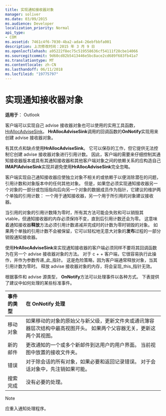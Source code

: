 ```yaml
---
title: 实现通知接收器对象
manager: soliver
ms.date: 03/09/2015
ms.audience: Developer
localization_priority: Normal
api_type:
- COM
ms.assetid: 7461c4f6-7030-4ba2-ada4-26ebfbbfa001
description: 上次修改时间：2015 年 3 月 9 日
ms.openlocfilehash: a95222f8ec75c519558636cf54111f28cbe14066
ms.sourcegitcommit: 9d60cd82b5413446e5bc8ace2cd689f683fb41a7
ms.translationtype: MT
ms.contentlocale: zh-CN
ms.lasthandoff: 06/11/2018
ms.locfileid: "19775797"
---
```

# <a name="implementing-an-advise-sink-object"></a>实现通知接收器对象

  
  
**适用于**： Outlook 
  
客户端可以实现自己 advise 接收器对象也可以使用的实用工具函数， [HrAllocAdviseSink](hrallocadvisesink.md)。 **HrAllocAdviseSink**调用的回调函数的**OnNotify**实现用来创建 advise 接收器对象。 
  
有其优点和缺点使用**HrAllocAdviseSink**。 它可以保存的工作，但它提供无法控制它创建 advise 接收器对象进行引用计数。 因此，客户端的需要来仔细控制其通知接收器版本或具有其通知接收器和其他客户端对象之间的依赖关系的应构造自己**IMAPIAdviseSink**实现并避免使用**HrAllocAdviseSink**完全忽略。 
  
客户端实现自己通知接收器应使独立对象不相关的或依赖于以便消除潜在的问题，引用计数和对象版本中的任何其他对象。 但是，如果您必须实现通知接收器另一个对象的一部分或包括指向后向另一个对象的数据成员作为指针，它建议的维护两个单独的引用计数： 一个用于通知接收器，另一个用于所引用的对象建议接收器。 
  
当引用的对象的引用计数降为零时，所有其方法可能会失败和可以销毁其 vtable，但通知接收器的内存必须保持不变，直到后引用计数还会为零。 这意味着通知接收器**释放**方法必须引用计数递减并完成时的计数为零时销毁的对象。 如果两个单独的引用计数不会被保留，它可以轻松地无意大对象的**发布**过程的一部分销毁通知接收器。 
  
使用**HrAllocAdviseSink**来实现通知接收器的客户端必须同样不要将其回调函数为在另一个 advise 接收器对象的方法。 对于 c + + 客户端，它很容易执行此操作，并作为参数传递_此_指针。 这是危险策略，因为客户端通常释放对象，当其引用计数为零时。 释放 advise 接收器对象的内存，将会呈现_this_指针无效。 
  
根据事件和 advise 源类型， **OnNotify**方法可以处理事件以各种方式。 下表提供了建议中如何处理的某些标准事件。 
  
|**事件的类型**|**在 OnNotify 处理**|
|:-----|:-----|
|移动对象  <br/> |如果移动的对象的原始父与新父级，更新文件夹或通讯簿容器层次结构中最高视图开头。 如果两个父容器无关，更新这两个其视图。  <br/> |
|新的邮件  <br/> |更改通知的一个或多个新邮件到达用户的用户界面。 当前视图中放置的接收文件夹。  <br/> |
|错误  <br/> |对于除会话的所有对象，如果必要和返回记录错误。 对于会话对象中，先注销如果可能。  <br/> |
|搜索完成  <br/> |没有必要的处理。  <br/> |
   
> [!NOTE]
> 应重入通知处理程序。 
  

